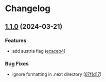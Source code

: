 # Changelog

## [1.1.0](https://github.com/philostler/philostler.com/compare/www-v1.0.0...www-1.1.0) (2024-03-21)


### Features

* add austria flag ([ecaceb4](https://github.com/philostler/philostler.com/commit/ecaceb4b05f6a75509a541b5558f8231126df905))


### Bug Fixes

* ignore formatting in .next directory ([07f1d17](https://github.com/philostler/philostler.com/commit/07f1d174e86ff2917d432ccf6d35379afbe49402))
